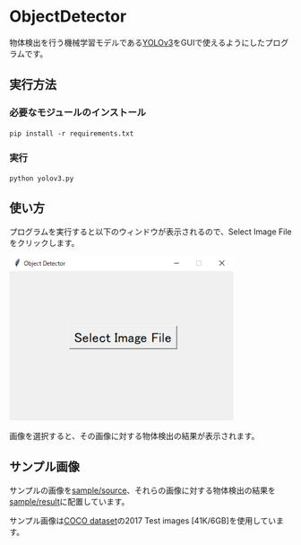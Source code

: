# ObjectDetector

物体検出を行う機械学習モデルである[YOLOv3](https://github.com/YunYang1994/TensorFlow2.0-Examples/tree/master/4-Object_Detection/YOLOV3)をGUIで使えるようにしたプログラムです。

## 実行方法

### 必要なモジュールのインストール

`pip install -r requirements.txt`

### 実行

`python yolov3.py`

## 使い方

プログラムを実行すると以下のウィンドウが表示されるので、Select Image Fileをクリックします。

<img src="image/window_image.png" width=400>

画像を選択すると、その画像に対する物体検出の結果が表示されます。

## サンプル画像

サンプルの画像を[sample/source](sample/source)、それらの画像に対する物体検出の結果を[sample/result](sample/result)に配置しています。

サンプル画像は[COCO dataset](https://cocodataset.org/#download)の2017 Test images [41K/6GB]を使用しています。